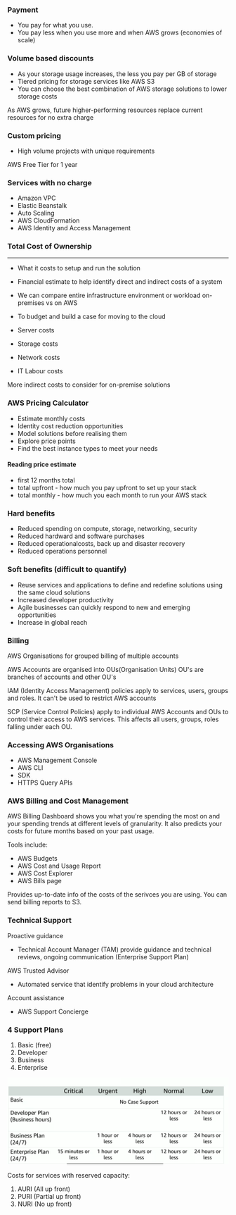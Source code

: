 ### Payment
- You pay for what you use.
- You pay less when you use more and when AWS grows (economies of scale)


### Volume based discounts
- As your storage usage increases, the less you pay per GB of storage
- Tiered pricing for storage services like AWS S3
- You can choose the best combination of AWS storage solutions to lower storage costs 

As AWS grows, future higher-performing resources replace current resources for no extra charge

### Custom pricing
- High volume projects with unique requirements


AWS Free Tier for 1 year

### Services with no charge
- Amazon VPC
- Elastic Beanstalk
- Auto Scaling
- AWS CloudFormation
- AWS Identity and Access Management

### Total Cost of Ownership
---
- What it costs to setup and run the solution
- Financial estimate to help identify direct and indirect costs of a system

- We can compare entire infrastructure environment or workload on-premises vs on AWS
- To budget and build a case for moving to the cloud

- Server costs
- Storage costs
- Network costs
- IT Labour costs


More indirect costs to consider for on-premise solutions 

### AWS Pricing Calculator
- Estimate monthly costs
- Identity cost reduction opportunities
- Model solutions before realising them
- Explore price points
- Find the best instance types to meet your needs

#### Reading price estimate
- first 12 months total 
- total upfront - how much you pay upfront to set up your stack
- total monthly - how much you each month to run your AWS stack

### Hard benefits
- Reduced spending on compute, storage, networking, security
- Reduced hardward and software purchases
- Reduced operationalcosts, back up and disaster recovery
- Reduced operations personnel

### Soft benefits (difficult to quantify)
- Reuse services and applications to define and redefine solutions using the same cloud solutions
- Increased developer productivity
- Agile businesses can quickly respond to new and emerging opportunities
- Increase in global reach 
### Billing

AWS Organisations for grouped billing of multiple accounts 

AWS Accounts are organised into OUs(Organisation Units)
OU's are branches of accounts and other OU's

IAM (Identity Access Management) policies apply to services, users, groups and roles. It can't be used to restrict AWS accounts

SCP (Service Control Policies) apply to individual AWS Accounts and OUs to control their access to AWS services. This affects all users, groups, roles falling under each OU.

### Accessing AWS Organisations
- AWS Management Console
- AWS CLI
- SDK
- HTTPS Query APIs

### AWS Billing and Cost Management

AWS Billing Dashboard shows you what you're spending the most on and your spending trends at different levels of granularity. It also predicts your costs for future months based on your past usage.

Tools include:
- AWS Budgets
- AWS Cost and Usage Report
- AWS Cost Explorer
- AWS Bills page

Provides up-to-date info of the costs of the serivces you are using.
You can send billing reports to S3.

### Technical Support

Proactive guidance
- Technical Account Manager (TAM) provide guidance and technical reviews, ongoing communication (Enterprise Support Plan)

AWS Trusted Advisor
- Automated service that identify problems in your cloud architecture 

Account assistance
- AWS Support Concierge

### 4 Support Plans
1. Basic (free)
2. Developer 
3. Business
4. Enterprise

![technical support](technical_support_response_types.png)

Costs for services with reserved capacity:
1. AURI (All up front)
2. PURI (Partial up front)
3. NURI (No up front)